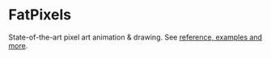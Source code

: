 FatPixels
=========

State-of-the-art pixel art animation &amp; drawing. See [reference, examples and more](http://www.matmartinez.net/fatpixels/).